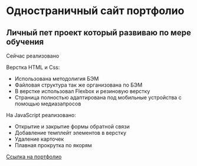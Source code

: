 Одностраничный сайт портфолио
===
Личный пет проект который развиваю по мере обучения 
---
Сейчас реализовано

Верстка HTML и Css:
- Использована методолигия БЭМ
- Файловая структура так же организована по БЭМ
- В верстке использовал Flexbox и резиновую верстку
- Страница полностью адаптирована под мобильные устройства с помощью медиазапросов

На JavaScript реализовано: 
- Открытие и закрытие формы обратной связи
- Добавление темплейт элементов в верстку
- Удаление карточек
- Плавная прокрутка по якорям


[Ссылка на портфолио](https://stormuke.github.io/portfolio/)

